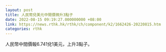 ```yaml
---
layout: post
title: 人民幣兌美元中間價微升3點子
date: 2022-08-15 09:19:27.000000000 +08:00
link: https://news.rthk.hk/rthk/ch/component/k2/1662426-20220815.htm
categories: rthk
---
```


人民幣中間價報6.741兌1美元，上升3點子。
